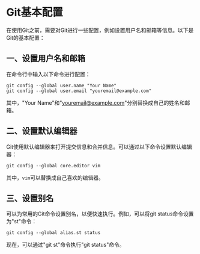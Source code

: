 # Git基本配置

在使用Git之前，需要对Git进行一些配置，例如设置用户名和邮箱等信息。以下是Git的基本配置：

## 一、设置用户名和邮箱

在命令行中输入以下命令进行配置：

```shell
git config --global user.name "Your Name"
git config --global user.email "youremail@example.com"
```

其中，"Your Name"和"[youremail@example.com](mailto:youremail@example.com)"分别替换成自己的姓名和邮箱。

## 二、设置默认编辑器

Git使用默认编辑器来打开提交信息和合并信息。可以通过以下命令设置默认编辑器：

```shell
git config --global core.editor vim
```

其中，`vim`可以替换成自己喜欢的编辑器。

## 三、设置别名

可以为常用的Git命令设置别名，以便快速执行。例如，可以将git status命令设置为"st"命令：

```shell
git config --global alias.st status
```

现在，可以通过"git st"命令执行"git status"命令。
